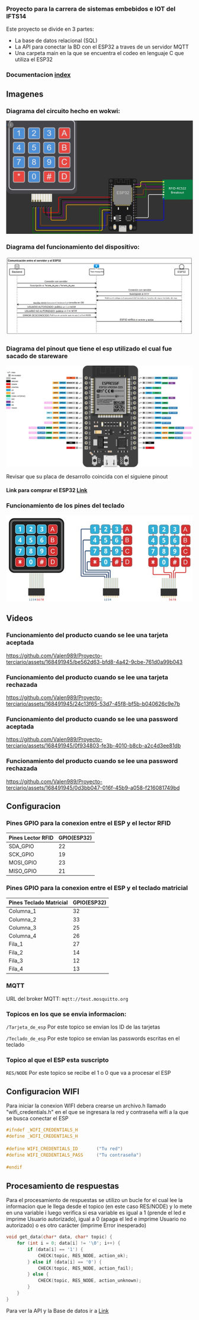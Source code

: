 ### Proyecto para la carrera de sistemas embebidos e IOT del IFTS14


Este proyecto se divide en 3 partes: 
-  La base de datos relacional (SQL)
- La API para conectar la BD con el ESP32 a traves de un servidor MQTT
- Una carpeta main en la que se encuentra el codeo en lenguaje C que utiliza el ESP32

### Documentacion [index]()

## Imagenes

### Diagrama del circuito hecho en wokwi:

![diagramawokwi](./imgs/wokwi.jpg)

### Diagrama del funcionamiento del dispositivo:

![diagramafuncionamiento](./imgs/funcionamiento.jpg)

### Diagrama del pinout que tiene el esp utilizado el cual fue sacado de stareware

![gpios](./imgs/pinoutesp32.jpg)

Revisar que su placa de desarrollo coincida con el siguiene pinout

#### Link para comprar el ESP32 [Link](https://tienda.starware.com.ar/producto/placa-desarrollo-espressif-esp32-ch9102x-dual-core-wifi-bluetooth/ "Link") 


### Funcionamiento de los pines del teclado
![pinesteclado](./imgs/Sintítulo.jpg)

## Videos

### Funcionamiento del producto cuando se lee una tarjeta aceptada

https://github.com/Valen989/Proyecto-terciario/assets/168491945/be562d63-bfd8-4a42-9cbe-761d0a99b043

### Funcionamiento del producto cuando se lee una tarjeta rechazada

https://github.com/Valen989/Proyecto-terciario/assets/168491945/24c13f65-53d7-45f8-bf5b-b040626c9e7b

### Funcionamiento del producto cuando se lee una password aceptada

https://github.com/Valen989/Proyecto-terciario/assets/168491945/0f934803-fe3b-4010-b8cb-a2c4d3ee81db

### Funcionamiento del producto cuando se lee una password rechazada

https://github.com/Valen989/Proyecto-terciario/assets/168491945/0d3bb047-016f-45b9-a058-f216081749bd

## Configuracion

### Pines GPIO para la conexion entre el ESP y el lector RFID

 Pines Lector RFID | GPIO(ESP32)
------------- | -------------
SDA_GPIO   |  22
SCK_GPIO   |  19
MOSI_GPIO  |  23
MISO_GPIO  |  21

### Pines GPIO para la conexion entre el ESP y el teclado matricial

Pines Teclado Matricial  | GPIO(ESP32)
-------------| -------------
Columna_1  |  32
Columna_2  |  33 
Columna_3  |  25
Columna_4  |  26
Fila_1     |  27
Fila_2     |  14
Fila_3     |  12
Fila_4     |  13


### MQTT

URL del broker MQTT: `mqtt://test.mosquitto.org`

### Topicos en los que se envia informacion:

`/Tarjeta_de_esp`    Por este topico se envian los ID de las tarjetas

`/Teclado_de_esp`    Por este topico se envian las passwords escritas en el teclado

### Topico al que el ESP esta suscripto

`RES/NODE`        Por este topico se recibe el 1 o 0 que va a procesar el ESP

## Configuracion WIFI

Para iniciar la conexion WIFI debera crearse un archivo.h llamado "wifi_credentials.h" en el que se ingresara la red y contraseña wifi a la que se busca conectar el ESP

```c
#ifndef _WIFI_CREDENTIALS_H
#define _WIFI_CREDENTIALS_H

#define WIFI_CREDENTIALS_ID       ("Tu red")
#define WIFI_CREDENTIALS_PASS     ("Tu contraseña")

#endif
```

## Procesamiento de respuestas

Para el procesamiento de respuestas se utilizo un bucle for el cual lee la informacion que le llega desde el topico (en este caso RES/NODE) y lo mete en una variable i luego verifica si esa variable es igual a 1 (prende el led e imprime Usuario autorizado), igual a 0 (apaga el led e imprime Usuario no autorizado) o es otro carácter (imprime Error inesperado)

```c
void get_data(char* data, char* topic) {
    for (int i = 0; data[i] != '\0'; i++) {
        if (data[i] == '1') {
            CHECK(topic, RES_NODE, action_ok);
        } else if (data[i] == '0') {
            CHECK(topic, RES_NODE, action_fail);
        } else {
            CHECK(topic, RES_NODE, action_unknown);
        }
    }
}
```


Para ver la API y la Base de datos ir a [Link](https://github.com/Valen989/Back-y-BD "Link") 
